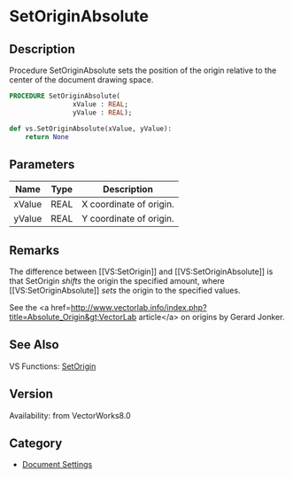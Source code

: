 # SetOriginAbsolute

## Description
Procedure SetOriginAbsolute sets the position of the origin relative to the center of the document drawing space.

```pascal
PROCEDURE SetOriginAbsolute(
				xValue : REAL;
				yValue : REAL);
```

```python
def vs.SetOriginAbsolute(xValue, yValue):
    return None
```

## Parameters
|Name|Type|Description|
|---|---|---|
|xValue|REAL|X coordinate of origin.|
|yValue|REAL|Y coordinate of origin.|

## Remarks
The difference between [[VS:SetOrigin]] and [[VS:SetOriginAbsolute]] is that SetOrigin <i>shifts</i> the origin the specified amount, where [[VS:SetOriginAbsolute]] <i>sets</i> the origin to the specified values.

See the &lt;a href=http://www.vectorlab.info/index.php?title=Absolute_Origin&gt;VectorLab article&lt;/a&gt; on origins by Gerard Jonker.

## See Also
VS Functions:
[SetOrigin](SetOrigin.md)

## Version
Availability: from VectorWorks8.0

## Category
* [Document Settings](../Categories/Document%20Settings.md)
